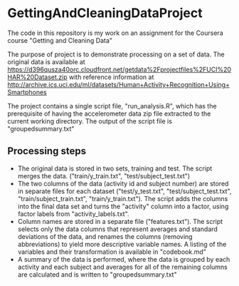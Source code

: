 GettingAndCleaningDataProject
=============================

The code in this repository is my work on an assignment for the Coursera course "Getting and Cleaning Data"

The purpose of project is to demonstrate processing on a set of data.   The original data is available at https://d396qusza40orc.cloudfront.net/getdata%2Fprojectfiles%2FUCI%20HAR%20Dataset.zip  with reference information at 
http://archive.ics.uci.edu/ml/datasets/Human+Activity+Recognition+Using+Smartphones 

The project contains a single script file, "run_analysis.R", which has the prerequisite of having the accelerometer data zip file extracted to the current working directory.   The output of the script file is "groupedsummary.txt"


Processing steps
---------------------------- 

 *  The original data is stored in two sets, training and test.  The script merges the data.  ("train/y_train.txt", "test/subject_test.txt")
 *  The two columns of the data (activity id and subject number) are stored in separate files for each dataset ("test/y_test.txt", "test/subject_test.txt",  "train/subject_train.txt", "train/y_train.txt").   The script adds the columns into the final data set and turns the "activity" column into a factor, using factor labels from "activity_labels.txt".
 *  Column names are stored in a separate file ("features.txt").  The script selects only the data columns that represent averages and standard deviations of the data,  and renames the columns (removing abbreviations) to yield more descriptive variable names.   A listing of the variables and their transformation is available in "codebook.md"
 *  A summary of the data is performed, where the data is grouped by each activity and each subject and averages for all of the remaining columns are calculated and is written to "groupedsummary.txt"

 
